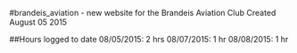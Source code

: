#brandeis_aviation - new website for the Brandeis Aviation Club
Created August 05 2015

##Hours logged to date
08/05/2015: 2 hrs
08/07/2015: 1 hr
08/08/2015: 1 hr